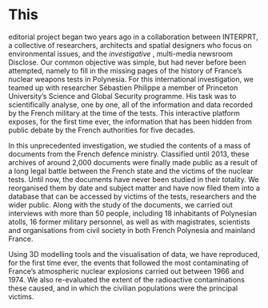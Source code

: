 # This
 editorial project began two years ago in a collaboration between INTERPRT, a collective of researchers, architects and spatial designers who focus on environmental issues, and the 
 _investigative_ 
 , multi-media newsroom Disclose. Our common objective was simple, but had never before been attempted, namely to fill in the missing pages of the history of France’s nuclear weapons tests in Polynesia. For this international investigation, we teamed up with researcher Sébastien Philippe a member of Princeton University’s Science and Global Security programme. His task was to scientifically analyse, one by one, all of the information and data recorded by the French military at the time of the tests. This interactive platform exposes, for the first time ever, the information that has been hidden from public debate by the French authorities for five decades.

In this unprecedented investigation, we studied the contents of a mass of documents from the French defence ministry. Classified until 2013, these archives of around 2,000 documents were finally made public as a result of a long legal battle between the French state and the victims of the nuclear tests. Until now, the documents have never been studied in their totality. We reorganised them by date and subject matter and have now filed them into a database that can be accessed by victims of the tests, researchers and the wider public. Along with the study of the documents, we carried out interviews with more than 50 people, including 18 inhabitants of Polynesian atolls, 16 former military personnel, as well as with magistrates, scientists and organisations from civil society in both French Polynesia and mainland France.

Using 3D modelling tools and the visualisation of data, we have reproduced, for the first time ever, the events that followed the most contaminating of France’s atmospheric nuclear explosions carried out between 1966 and 1974. We also re-evaluated the extent of the radioactive contaminations these caused, and in which the civilian populations were the principal victims.
